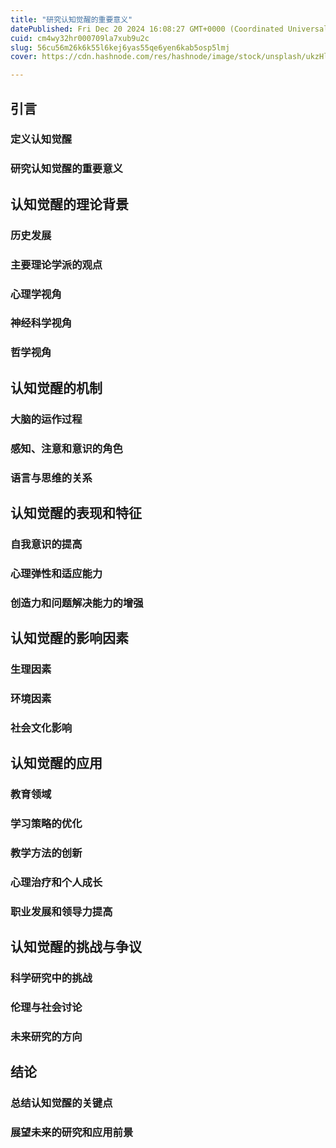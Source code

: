 ```yaml
---
title: "研究认知觉醒的重要意义"
datePublished: Fri Dec 20 2024 16:08:27 GMT+0000 (Coordinated Universal Time)
cuid: cm4wy32hr000709la7xub9u2c
slug: 56cu56m26k6k55l6kej6yas55qe6yen6kab5osp5lmj
cover: https://cdn.hashnode.com/res/hashnode/image/stock/unsplash/ukzHlkoz1IE/upload/0c4b3b6ae00f16140a1b569ded3f6579.jpeg

---
```


## 引言

### 定义认知觉醒

### 研究认知觉醒的重要意义

## 认知觉醒的理论背景

### 历史发展

### 主要理论学派的观点

### 心理学视角

### 神经科学视角

### 哲学视角

## 认知觉醒的机制

### 大脑的运作过程

### 感知、注意和意识的角色

### 语言与思维的关系

## 认知觉醒的表现和特征

### 自我意识的提高

### 心理弹性和适应能力

### 创造力和问题解决能力的增强

## 认知觉醒的影响因素

### 生理因素

### 环境因素

### 社会文化影响

## 认知觉醒的应用

### 教育领域

### 学习策略的优化

### 教学方法的创新

### 心理治疗和个人成长

### 职业发展和领导力提高

## 认知觉醒的挑战与争议

### 科学研究中的挑战

### 伦理与社会讨论

### 未来研究的方向

## 结论

### 总结认知觉醒的关键点

### 展望未来的研究和应用前景